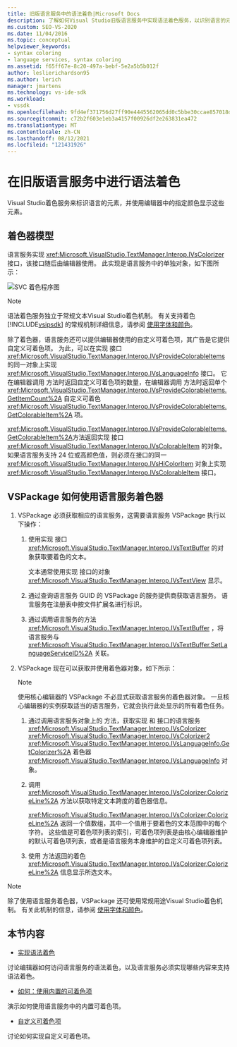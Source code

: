```yaml
---
title: 旧版语言服务中的语法着色|Microsoft Docs
description: 了解如何Visual Studio旧版语言服务中实现语法着色服务，以识别语言的元素，以及如何在编辑器中以颜色显示这些元素。
ms.custom: SEO-VS-2020
ms.date: 11/04/2016
ms.topic: conceptual
helpviewer_keywords:
- syntax coloring
- language services, syntax coloring
ms.assetid: f65ff67e-8c20-497a-bebf-5e2a5b5b012f
author: leslierichardson95
ms.author: lerich
manager: jmartens
ms.technology: vs-ide-sdk
ms.workload:
- vssdk
ms.openlocfilehash: 9fd4ef371756d27ff90e4445562065dd0c5bbe30ccae857018d0b1a6ff210722
ms.sourcegitcommit: c72b2f603e1eb3a4157f00926df2e263831ea472
ms.translationtype: MT
ms.contentlocale: zh-CN
ms.lasthandoff: 08/12/2021
ms.locfileid: "121431926"
---
```

# <a name="syntax-coloring-in-a-legacy-language-service"></a>在旧版语言服务中进行语法着色

Visual Studio着色服务来标识语言的元素，并使用编辑器中的指定颜色显示这些元素。

## <a name="colorizer-model"></a>着色器模型
 语言服务实现 <xref:Microsoft.VisualStudio.TextManager.Interop.IVsColorizer> 接口，该接口随后由编辑器使用。 此实现是语言服务中的单独对象，如下图所示：

 ![SVC 着色程序图](../../extensibility/internals/media/figlgsvccolorizer.gif)

> [!NOTE]
> 语法着色服务独立于常规文本Visual Studio着色机制。 有关支持着色 [!INCLUDE[vsipsdk](../../extensibility/includes/vsipsdk_md.md)] 的常规机制详细信息，请参阅 [使用字体和颜色](/previous-versions/visualstudio/visual-studio-2015/extensibility/using-fonts-and-colors?preserve-view=true&view=vs-2015)。

 除了着色器，语言服务还可以提供编辑器使用的自定义可着色项，其广告是它提供自定义可着色项。 为此，可以在实现 接口 <xref:Microsoft.VisualStudio.TextManager.Interop.IVsProvideColorableItems> 的同一对象上实现 <xref:Microsoft.VisualStudio.TextManager.Interop.IVsLanguageInfo> 接口。 它在编辑器调用 方法时返回自定义可着色项的数量，在编辑器调用 方法时返回单个 <xref:Microsoft.VisualStudio.TextManager.Interop.IVsProvideColorableItems.GetItemCount%2A> 自定义可着色 <xref:Microsoft.VisualStudio.TextManager.Interop.IVsProvideColorableItems.GetColorableItem%2A> 项。

 <xref:Microsoft.VisualStudio.TextManager.Interop.IVsProvideColorableItems.GetColorableItem%2A>方法返回实现 接口 <xref:Microsoft.VisualStudio.TextManager.Interop.IVsColorableItem> 的对象。 如果语言服务支持 24 位或高颜色值，则必须在接口的同一 <xref:Microsoft.VisualStudio.TextManager.Interop.IVsHiColorItem> 对象上实现 <xref:Microsoft.VisualStudio.TextManager.Interop.IVsColorableItem> 接口。

## <a name="how-a-vspackage-uses-a-language-service-colorizer"></a>VSPackage 如何使用语言服务着色器

1. VSPackage 必须获取相应的语言服务，这需要语言服务 VSPackage 执行以下操作：

    1. 使用实现 接口 <xref:Microsoft.VisualStudio.TextManager.Interop.IVsTextBuffer> 的对象获取要着色的文本。

         文本通常使用实现 接口的对象 <xref:Microsoft.VisualStudio.TextManager.Interop.IVsTextView> 显示。

    2. 通过查询语言服务 GUID 的 VSPackage 的服务提供商获取语言服务。 语言服务在注册表中按文件扩展名进行标识。

    3. 通过调用语言服务的方法 <xref:Microsoft.VisualStudio.TextManager.Interop.IVsTextBuffer> ，将语言服务与 <xref:Microsoft.VisualStudio.TextManager.Interop.IVsTextBuffer.SetLanguageServiceID%2A> 关联。

2. VSPackage 现在可以获取并使用着色器对象，如下所示：

    > [!NOTE]
    > 使用核心编辑器的 VSPackage 不必显式获取语言服务的着色器对象。 一旦核心编辑器的实例获取适当的语言服务，它就会执行此处显示的所有着色任务。

    1. 通过调用语言服务对象上的 方法，获取实现 和 接口的语言服务 <xref:Microsoft.VisualStudio.TextManager.Interop.IVsColorizer> <xref:Microsoft.VisualStudio.TextManager.Interop.IVsColorizer2> <xref:Microsoft.VisualStudio.TextManager.Interop.IVsLanguageInfo.GetColorizer%2A> 着色器 <xref:Microsoft.VisualStudio.TextManager.Interop.IVsLanguageInfo> 对象。

    2. 调用 <xref:Microsoft.VisualStudio.TextManager.Interop.IVsColorizer.ColorizeLine%2A> 方法以获取特定文本跨度的着色器信息。

         <xref:Microsoft.VisualStudio.TextManager.Interop.IVsColorizer.ColorizeLine%2A> 返回一个值数组，其中一个值用于要着色的文本范围中的每个字符。 这些值是可着色项列表的索引，可着色项列表是由核心编辑器维护的默认可着色项列表，或者是语言服务本身维护的自定义可着色项列表。

    3. 使用 方法返回的着色 <xref:Microsoft.VisualStudio.TextManager.Interop.IVsColorizer.ColorizeLine%2A> 信息显示所选文本。

> [!NOTE]
> 除了使用语言服务着色器，VSPackage 还可使用常规用途Visual Studio着色机制。 有关此机制的信息，请参阅 [使用字体和颜色](/previous-versions/visualstudio/visual-studio-2015/extensibility/using-fonts-and-colors?preserve-view=true&view=vs-2015)。

## <a name="in-this-section"></a>本节内容
- [实现语法着色](../../extensibility/internals/implementing-syntax-coloring.md)

 讨论编辑器如何访问语言服务的语法着色，以及语言服务必须实现哪些内容来支持语法着色。

- [如何：使用内置的可着色项](../../extensibility/internals/how-to-use-built-in-colorable-items.md)

 演示如何使用语言服务中的内置可着色项。

- [自定义可着色项](../../extensibility/internals/custom-colorable-items.md)

 讨论如何实现自定义可着色项。
